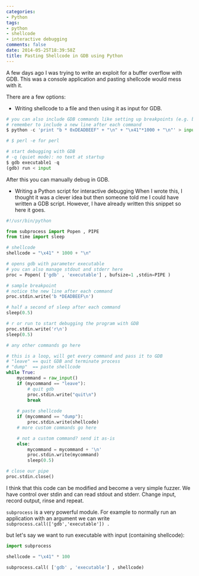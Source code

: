 ```yaml
---
categories:
- Python
tags:
- python
- shellcode
- interactive debugging
comments: false
date: 2014-05-25T18:39:58Z
title: Pasting Shellcode in GDB using Python
---
```


A few days ago I was trying to write an exploit for a buffer overflow with GDB. This was a console application and pasting shellcode would mess with it.

There are a few options:

+ Writing shellcode to a file and then using it as input for GDB.

``` python
# you can also include GDB commands like setting up breakpoints (e.g. b * 0xDEADBEEF)
# remember to include a new line after each command
$ python -c 'print "b * 0xDEADBEEF" + "\n" + "\x41"*1000 + "\n"' > input

# $ perl -e for perl

# start debugging with GDB
# -q (quiet mode): no text at startup
$ gdb executable1 -q
(gdb) run < input

```

After this you can manually debug in GDB.

+ Writing a Python script for interactive debugging
When I wrote this, I thought it was a clever idea but then someone told me I could have written a GDB script. However, I have already written this snippet so here it goes.

``` python
#!/usr/bin/python

from subprocess import Popen , PIPE
from time import sleep

# shellcode
shellcode = "\x41" * 1000 + "\n"

# opens gdb with parameter executable
# you can also manage stdout and stderr here
proc = Popen( ['gdb' , 'executable'] , bufsize=1 ,stdin=PIPE )

# sample breakpoint
# notice the new line after each command
proc.stdin.write('b *DEADBEEF\n')

# half a second of sleep after each command
sleep(0.5)

# r or run to start debugging the program with GDB
proc.stdin.write('r\n')
sleep(0.5)

# any other commands go here

# this is a loop, will get every command and pass it to GDB
# "leave" == quit GDB and terminate process
# "dump"  == paste shellcode
while True:
    mycommand = raw_input()
    if (mycommand == "leave"):
        # quit gdb
        proc.stdin.write("quit\n")
        break
	
    # paste shellcode
    if (mycommand == "dump"):
        proc.stdin.write(shellcode)
    # more custom commands go here

    # not a custom command? send it as-is
    else:
        mycommand = mycommand + '\n' 
        proc.stdin.write(mycommand)
        sleep(0.5)

# close our pipe	
proc.stdin.close()

```

I think that this code can be modified and become a very simple fuzzer. We have control over stdin and can read stdout and stderr. Change input, record output, rinse and repeat. 

``subprocess`` is a very powerful module. For example to normally run an application with an argument we can write `` subprocess.call(['gdb','executable']) .``

but let's say we want to run executable with input (containing shellcode):

``` python
import subprocess

shellcode = "\x41" * 100

subprocess.call( ['gdb' , 'executable'] , shellcode)
```
